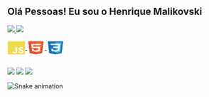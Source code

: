 ## Olá Pessoas! Eu sou o Henrique Malikovski
 <div>
  <a href="https://github.com/henriquemalikovski">
  <img height="180em" src="https://github-readme-stats.vercel.app/api?username=henriquemalikovski&show_icons=true&include_all_commits=true&count_private=true&bg_color=22272E&title_color=FFF&text_color=FFF&icon_color=93A9C7&hide_border=true&locale=pt-br"/>
  <img height="180em" src="https://github-readme-stats.vercel.app/api/top-langs/?username=henriquemalikovski&layout=compact&langs_count=16&bg_color=22272E&title_color=FFF&text_color=FFF&icon_color=FFF&hide_border=true&locale=pt-br"/>
<div>
<div style="display: inline_block"><br>
  <img align="center" alt="Henrique-Js" height="30" width="40" src="https://raw.githubusercontent.com/devicons/devicon/master/icons/javascript/javascript-plain.svg">
  <img align="center" alt="Henrique-HTML" height="30" width="40" src="https://raw.githubusercontent.com/devicons/devicon/master/icons/html5/html5-original.svg">
  <img align="center" alt="Henrique-CSS" height="30" width="40" src="https://raw.githubusercontent.com/devicons/devicon/master/icons/css3/css3-original.svg">
</div>
  
  ##
 
<div> 
 <a href="https://www.linkedin.com/in/henriquemalikovski" target="_blank"><img src="https://img.shields.io/badge/-LinkedIn-%230077B5?style=for-the-badge&logo=linkedin&logoColor=white" target="_blank"></a>
 <a href = "mailto: hmalikovski@gmail.com"><img src="https://img.shields.io/badge/-Gmail-%23333?style=for-the-badge&logo=gmail&logoColor=white" target="_blank"></a> 
 <a href="https://instagram.com/henriquemalikovski" target="_blank"><img src="https://img.shields.io/badge/-Instagram-%23E4405F?style=for-the-badge&logo=instagram&logoColor=white" target="_blank"></a>
   
 ![Snake animation](https://github.com/henriquemalikovski/henriquemalikovski/blob/output/github-contribution-grid-snake.svg)
</div>
